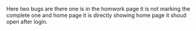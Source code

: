 Here two bugs are there one is in the homwork  page it is not marking the complete one and  home page it is directly showing home page it shoud open after login.

